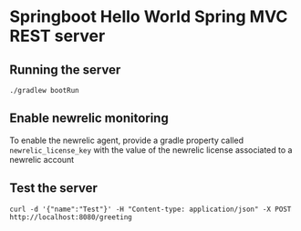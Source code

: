 # Springboot Hello World Spring MVC REST server

## Running the server
`./gradlew bootRun`

## Enable newrelic monitoring
To enable the newrelic agent, provide a gradle property called `newrelic_license_key` with the value of the newrelic license associated to a newrelic account

## Test the server
`curl -d '{"name":"Test"}' -H "Content-type: application/json" -X POST http://localhost:8080/greeting`